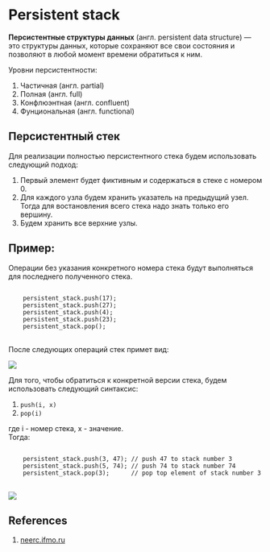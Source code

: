 # Persistent stack

<b>Персистентные структуры данных</b> (англ. persistent data structure) — это структуры данных, которые сохраняют все свои состояния и позволяют в любой момент времени обратиться к ним.

Уровни персистентности:
<ol>
  <li>Частичная (англ. partial)</li>
  <li>Полная (англ. full)</li>
  <li>Конфлюэнтная (англ. confluent)</li>
  <li>Фунциональная (англ. functional)</li>
</ol>

<h2>Персистентный стек</h2>
<p>Для реализации полностью персистентного стека будем использовать следующий подход:</p>
<ol>
  <li>Первый элемент будет фиктивным и содержаться в стеке с номером 0.</li>
  <li>Для каждого узла будем хранить указатель на предыдущий узел. Тогда для востановления всего стека надо знать только его вершину. </li>
  <li>Будем хранить все верхние узлы.</li>
</ol>

<h2>Пример:</h2>
<p>
Операции без указания конкретного номера стека будут выполняться для последнего полученного стека.
<pre>
<code>
    persistent_stack.push(17);
    persistent_stack.push(27); 
    persistent_stack.push(4);
    persistent_stack.push(23);
    persistent_stack.pop();
</code>
</pre>
</p>
<p>После следующих операций стек примет вид:</p>
<img src="https://gist.githubusercontent.com/deniskovalchuk/ffcff1289e8b0209d47fb7336dfce5c0/raw/f85d9c4e445961494fe520ba63cd8cceae3b9421/ps1.jpg">

<p>Для того, чтобы обратиться к конкретной версии стека, будем использовать следующий синтаксис: 
<ol>
  <li><code>push(i, x)</code></li>
  <li><code>pop(i)</code></li>
</ol>
 <p>где i - номер стека, x - значение.<br>
 Тогда:
 <pre>
<code>
    persistent_stack.push(3, 47); // push 47 to stack number 3
    persistent_stack.push(5, 74); // push 74 to stack number 74
    persistent_stack.pop(3);      // pop top element of stack number 3
</code>
</pre>
<img src="https://gist.githubusercontent.com/deniskovalchuk/ffcff1289e8b0209d47fb7336dfce5c0/raw/f85d9c4e445961494fe520ba63cd8cceae3b9421/ps2.jpg">
</p>

<h2>References</h2>
<ol>
  <li><a href="https://neerc.ifmo.ru/wiki/index.php?title=%D0%9F%D0%B5%D1%80%D1%81%D0%B8%D1%81%D1%82%D0%B5%D0%BD%D1%82%D0%BD%D1%8B%D0%B5_%D1%81%D1%82%D1%80%D1%83%D0%BA%D1%82%D1%83%D1%80%D1%8B_%D0%B4%D0%B0%D0%BD%D0%BD%D1%8B%D1%85">neerc.ifmo.ru</a></li>
</ol>